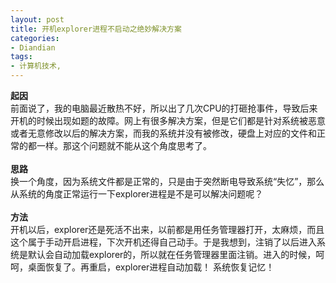 ```yaml
---
layout: post
title: 开机explorer进程不启动之绝妙解决方案
categories:
- Diandian
tags:
- 计算机技术, 
---
```

<strong>起因</strong>
<br />前面说了，我的电脑最近散热不好，所以出了几次CPU的打砸抢事件，导致后来开机的时候出现如题的故障。网上有很多解决方案，但是它们都是针对系统被恶意或者无意修改以后的解决方案，而我的系统并没有被修改，硬盘上对应的文件和正常的都一样。那这个问题就不能从这个角度思考了。
<br />
<br />
<strong>思路</strong>
<br />换一个角度，因为系统文件都是正常的，只是由于突然断电导致系统“失忆”，那么从系统的角度正常运行一下explorer进程是不是可以解决问题呢？
<br />
<br />
<strong>方法</strong>
<br />开机以后，explorer还是死活不出来，以前都是用任务管理器打开，太麻烦，而且这个属于手动开启进程，下次开机还得自己动手。于是我想到，注销了以后进入系统是默认会自动加载explorer的，所以就在任务管理器里面注销。进入的时候，呵呵，桌面恢复了。再重启，explorer进程自动加载！ 系统恢复记忆！